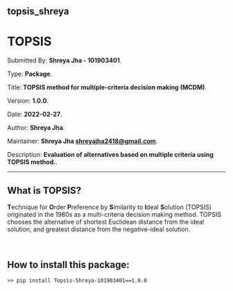 ## topsis_shreya

# TOPSIS

Submitted By: **Shreya Jha - 101903401**.

Type: **Package**.

Title: **TOPSIS method for multiple-criteria decision making (MCDM)**.

Version: **1.0.0**.

Date: **2022-02-27**.

Author: **Shreya Jha**.

Maintainer: **Shreya Jha <shreyajha2418@gmail.com>**.

Description: **Evaluation of alternatives based on multiple criteria using TOPSIS method.**.

---

## What is TOPSIS?

**T**echnique for **O**rder **P**reference by **S**imilarity to **I**deal **S**olution
(TOPSIS) originated in the 1980s as a multi-criteria decision making method.
TOPSIS chooses the alternative of shortest Euclidean distance from the ideal solution,
and greatest distance from the negative-ideal solution.

<br>

## How to install this package:

```
>> pip install Topsis-Shreya-101903401==1.0.0
```






